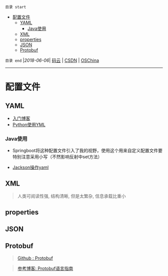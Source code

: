 `目录 start`
 
- [配置文件](#配置文件)
    - [YAML](#yaml)
        - [Java使用](#java使用)
    - [XML](#xml)
    - [properties](#properties)
    - [JSON](#json)
    - [Protobuf](#protobuf)

`目录 end` |_2018-06-06_| [码云](https://gitee.com/kcp1104) | [CSDN](http://blog.csdn.net/kcp606) | [OSChina](https://my.oschina.net/kcp1104)
****************************************
# 配置文件

## YAML

- [入门博客](http://blog.csdn.net/liukuan73/article/details/78031693)
- [Python使用YML](http://www.cnblogs.com/c9com/archive/2013/01/05/2845539.html)

### Java使用
- Springboot将这种配置文件引入了我的视野，使用这个用来自定义配置文件要特别注意采用小写（不然影响反射中set方法）

- [Jackson操作yaml](https://dzone.com/articles/read-yaml-in-java-with-jackson)

## XML
> 人类可阅读性强, 结构清晰, 但是太繁杂, 信息承载比重小

## properties


## JSON

## Protobuf
> [Github : Protobuf](https://github.com/google/protobuf)

> [参考博客: Protobuf语言指南](http://www.cnblogs.com/dkblog/archive/2012/03/27/2419010.html)


